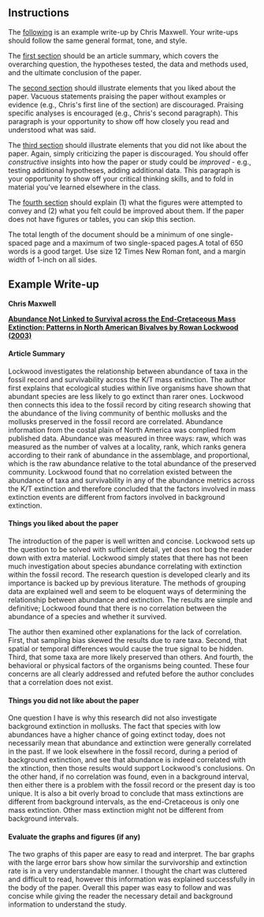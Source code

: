 ## Instructions

The [following](#example-write-up) is an example write-up by Chris Maxwell. Your write-ups should follow the same general format, tone, and style. 

The [first section](#article-summary) should be an article summary, which covers the overarching question, the hypotheses tested, the data and methods used, and the ultimate conclusion of the paper. 

The [second section](#things-you-liked-about-the-paper) should illustrate elements that you liked about the paper. Vacuous statements praising the paper without examples or evidence (e.g., Chris's first line of the section) are discouraged. Praising specific analyses is encouraged (e.g., Chris's second paragraph). This paragraph is your opportunity to show off how closely you read and understood what was said.

The [third section](#things-you-did-not-like-about-the-paper) should illustrate elements that you did not like about the paper. Again, simply criticizing the paper is discouraged. You should offer *constructive* insights into how the paper or study could be *improved* - e.g., testing additional hypotheses, adding additional data. This paragraph is your opportunity to show off your critical thinking skills, and to fold in material you've learned elsewhere in the class.

The [fourth section](#evaluate-the-graphs-and-figures-if-any) should explain (1) what the figures were attempted to convey and (2) what you felt could be improved about them. If the paper does not have figures or tables, you can skip this section.

The total length of the document should be a minimum of one single-spaced page and a maximum of two single-spaced pages.A total of 650 words is a good target. Use size 12 Times New Roman font, and a margin width of 1-inch on all sides. 

## Example Write-up

**Chris Maxwell**

**[Abundance Not Linked to Survival across the End-Cretaceous Mass Extinction: Patterns in North American Bivalves
by Rowan Lockwood (2003)](https://github.com/aazaff/teachPaleobiology/blob/master/WritingExercises/Lockwood%202003.pdf)**

#### Article Summary

Lockwood investigates the relationship between abundance of taxa in the fossil record and survivability across the K/T mass extinction. The author first explains that ecological studies within live organisms have shown that abundant species are less likely to go extinct than rarer ones.  Lockwood then connects this idea to the fossil record by citing research showing that the abundance of the living community of benthic mollusks and the mollusks preserved in the fossil record are correlated.  Abundance information from the costal plain of North America was complied from published data.  Abundance was measured in three ways: raw, which was measured as the number of valves at a locality, rank, which ranks genera according to their rank of abundance in the assemblage, and proportional, which is the raw abundance relative to the total abundance of the preserved community.  Lockwood found that no correlation existed between the abundance of taxa and survivability in any of the abundance metrics across the K/T extinction and therefore concluded that the factors involved in mass extinction events are different from factors involved in background extinction.

#### Things you liked about the paper

The introduction of the paper is well written and concise.  Lockwood sets up the question to be solved with sufficient detail, yet does not bog the reader down with extra material. Lockwood simply states that there has not been much investigation about species abundance correlating with extinction within the fossil record.  The research question is developed clearly and its importance is backed up by previous literature. The methods of grouping data are explained well and seem to be eloquent ways of determining the relationship between abundance and extinction. The results are simple and definitive; Lockwood found that there is no correlation between the abundance of a species and whether it survived. 

The author then examined other explanations for the lack of correlation.  First, that sampling bias skewed the results due to rare taxa.  Second, that spatial or temporal differences would cause the true signal to be hidden.  Third, that some taxa are more likely preserved than others.  And fourth, the behavioral or physical factors of the organisms being counted.  These four concerns are all clearly addressed and refuted before the author concludes that a correlation does not exist.

#### Things you did not like about the paper

One question I have is why this research did not also investigate background extinction in mollusks.  The fact that species with low abundances have a higher chance of going extinct today, does not necessarily mean that abundance and extinction were generally correlated in the past. If we look elsewhere in the fossil record, during a period of background extinction, and see that abundance is indeed correlated with the xtinction, then those results would support Lockwood's conclusions.  On the other hand, if no correlation was found, even in a background interval, then either there is a problem with the fossil record or the present day is too unique. It is also a bit overly broad to conclude that mass extinctions are different from background intervals, as the end-Cretaceous is only one mass extinction. Other mass extinction might not be different from background intervals.

#### Evaluate the graphs and figures (if any)
The two graphs of this paper are easy to read and interpret.  The bar graphs with the large error bars show how similar the survivorship and extinction rate is in a very understandable manner.  I thought the chart was cluttered and difficult to read, however this information was explained successfully in the body of the paper.  Overall this paper was easy to follow and was concise while giving the reader the necessary detail and background information to understand the study.
